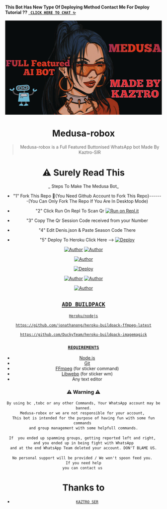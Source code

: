 #### This Bot Has New Type Of Deploying Method Contact Me For Deploy Tutorial ?? [` CLICK HERE TO CHAT ✨`](https://Wa.me/+916238635425?text=Hello%20Kaztro%20SER🌝...Deploy%20Trick%20Paranjuthaa😌💝) 



<div align="center">
</p>


<div align="center">
<img src="life.jpg" alt="Pepe" width="640" />

# Medusa-robox

> Medusa-robox is a Full Featured Buttonised WhatsApp bot Made By Kaztro-SIR
>
>

# ⚠️ Surely Read This 

_ Steps To Make The Medusa Bot_

* "1" Fork This Repo 🔴{You Need Github Account to Fork This Repo}-------(You Can Only Fork The Repo If You Are In Desktop Mode)

* "2" Click Run On Repl To Scan Qr [![Run on Repl.it](https://repl.it/badge/github/quiec/whatsAlfa)](https://replit.com/@Devin-Carlos/Medusa-Qr-Code)
  
* "3" Copy The Qr Session Code received from your Number

* "4" Edit Denis.json & Paste Season Code There

* "5" Deploy To Heroku Click Here --> [![Deploy](https://www.herokucdn.com/deploy/button.svg)](https://heroku.com) 
<p align="center">
 <a href="https://github.com/Devin-Carlos"><img title="Author" src="https://img.shields.io/badge/Author-Kaztro-blue.svg?style=for-the-badge&logo=github" /></a>  <a href="https://Wa.me/+916238635425?text=Hello%20Kaztro%20Bro🌝...fen%20boi%20aan😌💝"><img title="Author" src="https://img.shields.io/badge/Owner-Kaztro-blue.svg?style=for-the-badge&logo=whatsapp" /></a>
<p align="center">
<a href="https://chat.whatsapp.com/BzhyWkAEU0t8oVl3s8p94m"><img title="Author" src="https://img.shields.io/badge/Watsapp-Group-blue.svg?style=for-the-badge&logo=whatsapp"
</p>

[![Deploy](https://www.herokucdn.com/deploy/button.svg)](https://heroku.com) 
<p align="center">
 <a href="https://github.com/Devin-Carlos"><img title="Author" src="https://img.shields.io/badge/Author-Kaztro-blue.svg?style=for-the-badge&logo=github" /></a>  <a href="https://Wa.me/+916238635425?text=Hello%20Kaztro%20Bro🌝...fen%20boi%20aan😌💝"><img title="Author" src="https://img.shields.io/badge/Owner-Kaztro-blue.svg?style=for-the-badge&logo=whatsapp" /></a>
<p align="center">
<a href="https://chat.whatsapp.com/BzhyWkAEU0t8oVl3s8p94m"><img title="Author" src="https://img.shields.io/badge/Watsapp-Group-blue.svg?style=for-the-badge&logo=whatsapp"
</p>


## `ADD BUILDPACK`

```
Heroku/nodejs
```
```
https://github.com/jonathanong/heroku-buildpack-ffmpeg-latest
```
```
https://github.com/DuckyTeam/heroku-buildpack-imagemagick
```

### `REQUIREMENTS`
* [Node.js](https://nodejs.org/en/)
* [Git](https://git-scm.com/downloads)
* [FFmpeg](https://github.com/BtbN/FFmpeg-Builds/releases) (for sticker command)
* [Libwebp](https://developers.google.com/speed/webp/download) (for sticker wm)
* Any text editor



### ⚠ Warning ⚠

```
By using bc ,tobc or any other Commands, Your WhatsApp account may be banned.
Medusa-robox or we are not responsible for your account, 
This bot is intended for the purpose of having fun with some fun commands 
and group management with some helpfull commands.

If  you ended up spamming groups, getting reported left and right, 
and you ended up in being fight with WhatsApp
and at the end WhatsApp Team deleted your account. DON'T BLAME US.

No personal support will be provided / We won't spoon feed you. 
If you need help
you can contact us 
```

# Thanks to
* [`KAZTRO SER`](https://github.com/Devin-Carlos)



